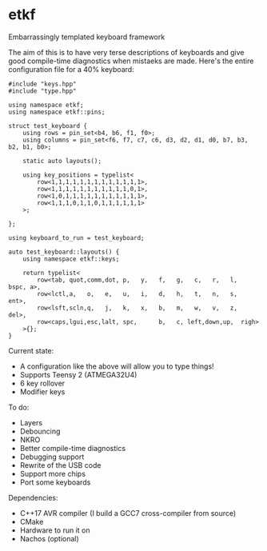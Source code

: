 # etkf
Embarrassingly templated keyboard framework

The aim of this is to have very terse descriptions of keyboards and give good compile-time diagnostics when mistaeks are made. Here's the entire configuration file for a 40% keyboard:

```
#include "keys.hpp"
#include "type.hpp"

using namespace etkf;
using namespace etkf::pins;

struct test_keyboard {
    using rows = pin_set<b4, b6, f1, f0>;
    using columns = pin_set<f6, f7, c7, c6, d3, d2, d1, d0, b7, b3, b2, b1, b0>;

    static auto layouts();

    using key_positions = typelist<
        row<1,1,1,1,1,1,1,1,1,1,1,1,1>,
        row<1,1,1,1,1,1,1,1,1,1,1,0,1>,
        row<1,0,1,1,1,1,1,1,1,1,1,1,1>,
        row<1,1,1,0,1,1,0,1,1,1,1,1,1>
    >;

};

using keyboard_to_run = test_keyboard;

auto test_keyboard::layouts() {
    using namespace etkf::keys;

    return typelist<
        row<tab, quot,comm,dot, p,   y,   f,   g,   c,   r,   l,   bspc, a>,
        row<lctl,a,   o,   e,   u,   i,   d,   h,   t,   n,   s,   ent>,
        row<lsft,scln,q,   j,   k,   x,   b,   m,   w,   v,   z,   del>,
        row<caps,lgui,esc,lalt, spc,      b,   c, left,down,up,  righ>
    >{};
}
```

Current state:

- A configuration like the above will allow you to type things!
- Supports Teensy 2 (ATMEGA32U4)
- 6 key rollover
- Modifier keys

To do:

- Layers
- Debouncing
- NKRO
- Better compile-time diagnostics
- Debugging support
- Rewrite of the USB code
- Support more chips
- Port some keyboards

Dependencies:

- C++17 AVR compiler (I build a GCC7 cross-compiler from source)
- CMake
- Hardware to run it on
- Nachos (optional)
